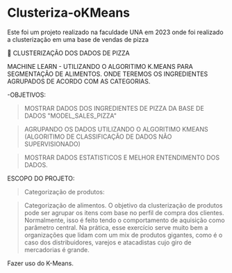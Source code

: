 # Clusteriza-oKMeans
Este foi um projeto realizado na faculdade UNA em 2023 onde foi realizado a clusterização em uma base de vendas de pizza

🍕 CLUSTERIZAÇÃO DOS DADOS DE PIZZA

MACHINE LEARN - UTILIZANDO O ALGORITIMO K.MEANS PARA SEGMENTAÇÃO DE ALIMENTOS.
ONDE TEREMOS OS INGREDIENTES AGRUPADOS DE ACORDO COM AS CATEGORIAS.

-OBJETIVOS:

> MOSTRAR DADOS DOS INGREDIENTES DE PIZZA DA BASE DE DADOS "MODEL_SALES_PIZZA"

> AGRUPANDO OS DADOS UTILIZANDO O ALGORITIMO KMEANS (ALGORITIMO DE CLASSIFICAÇÃO DE DADOS NÃO SUPERVISIONADO)

> MOSTRAR DADOS ESTATISTICOS E MELHOR ENTENDIMENTO DOS DADOS.

ESCOPO DO PROJETO:

> Categorização de produtos:

> Categorização de alimentos.
O objetivo da clusterização de produtos pode ser agrupar os itens com base no perfil de compra
dos clientes.
Normalmente, isso é feito tendo o comportamento de aquisição como parâmetro central.
Na prática, esse exercício serve muito bem a organizações que lidam com um mix de
produtos gigantes, como é o caso dos distribuidores, varejos e atacadistas cujo giro de
mercadorias é grande.

Fazer uso do K-Means.
